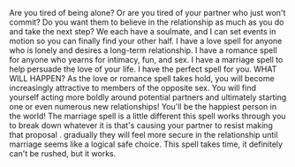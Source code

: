 Are you tired of being alone?
Or are you tired of your partner who just won't commit?
Do you want them to believe in the relationship as much as you do and take the next step?
 We each have a soulmate, and I can set events in motion so you can finally find your other half.
 I have a love spell for anyone who is lonely and desires a long-term relationship.
 I have a romance spell for anyone who yearns for intimacy, fun, and sex.
 I have a marriage spell to help persuade the love of your life.
 I have the perfect spell for you.
WHAT WILL HAPPEN?
As the love or romance spell takes hold, you will become increasingly attractive to members of the opposite sex.
You will find yourself acting more boldly around potential partners and ultimately starting one or even numerous new relationships! You'll be the happiest person in the world!
The marriage spell is a little different this spell works through you to break down whatever it is that's causing your partner to resist making that proposal .
gradually they will feel more secure in the relationship until marriage seems like a logical safe choice.
This spell takes time, it definitely can't be rushed, but it works. 
